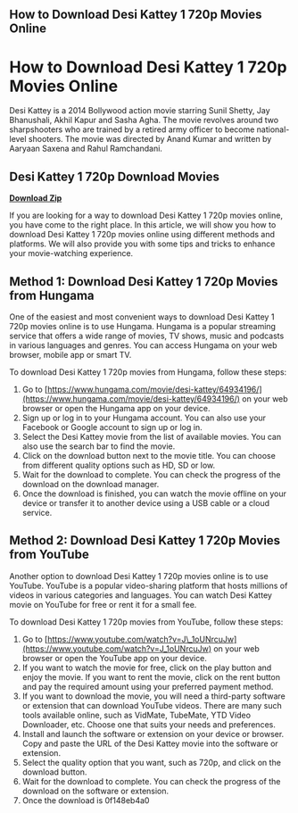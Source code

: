 ## How to Download Desi Kattey 1 720p Movies Online

  
# How to Download Desi Kattey 1 720p Movies Online
 
Desi Kattey is a 2014 Bollywood action movie starring Sunil Shetty, Jay Bhanushali, Akhil Kapur and Sasha Agha. The movie revolves around two sharpshooters who are trained by a retired army officer to become national-level shooters. The movie was directed by Anand Kumar and written by Aaryaan Saxena and Rahul Ramchandani.
 
## Desi Kattey 1 720p Download Movies


[**Download Zip**](https://www.google.com/url?q=https%3A%2F%2Furloso.com%2F2tKtUW&sa=D&sntz=1&usg=AOvVaw3fwXeEOJqQYSt9BWC1co1T)

 
If you are looking for a way to download Desi Kattey 1 720p movies online, you have come to the right place. In this article, we will show you how to download Desi Kattey 1 720p movies online using different methods and platforms. We will also provide you with some tips and tricks to enhance your movie-watching experience.
 
## Method 1: Download Desi Kattey 1 720p Movies from Hungama
 
One of the easiest and most convenient ways to download Desi Kattey 1 720p movies online is to use Hungama. Hungama is a popular streaming service that offers a wide range of movies, TV shows, music and podcasts in various languages and genres. You can access Hungama on your web browser, mobile app or smart TV.
 
To download Desi Kattey 1 720p movies from Hungama, follow these steps:
 
1. Go to [https://www.hungama.com/movie/desi-kattey/64934196/](https://www.hungama.com/movie/desi-kattey/64934196/) on your web browser or open the Hungama app on your device.
2. Sign up or log in to your Hungama account. You can also use your Facebook or Google account to sign up or log in.
3. Select the Desi Kattey movie from the list of available movies. You can also use the search bar to find the movie.
4. Click on the download button next to the movie title. You can choose from different quality options such as HD, SD or low.
5. Wait for the download to complete. You can check the progress of the download on the download manager.
6. Once the download is finished, you can watch the movie offline on your device or transfer it to another device using a USB cable or a cloud service.

## Method 2: Download Desi Kattey 1 720p Movies from YouTube
 
Another option to download Desi Kattey 1 720p movies online is to use YouTube. YouTube is a popular video-sharing platform that hosts millions of videos in various categories and languages. You can watch Desi Kattey movie on YouTube for free or rent it for a small fee.
 
To download Desi Kattey 1 720p movies from YouTube, follow these steps:

1. Go to [https://www.youtube.com/watch?v=J\_1oUNrcuJw](https://www.youtube.com/watch?v=J_1oUNrcuJw) on your web browser or open the YouTube app on your device.
2. If you want to watch the movie for free, click on the play button and enjoy the movie. If you want to rent the movie, click on the rent button and pay the required amount using your preferred payment method.
3. If you want to download the movie, you will need a third-party software or extension that can download YouTube videos. There are many such tools available online, such as VidMate, TubeMate, YTD Video Downloader, etc. Choose one that suits your needs and preferences.
4. Install and launch the software or extension on your device or browser. Copy and paste the URL of the Desi Kattey movie into the software or extension.
5. Select the quality option that you want, such as 720p, and click on the download button.
6. Wait for the download to complete. You can check the progress of the download on the software or extension.
7. Once the download is 0f148eb4a0
